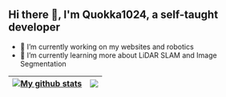 ## Hi there 👋, I'm Quokka1024, a self-taught developer
- 🔭 I’m currently working on my websites and robotics
- 🌱 I’m currently learning more about LiDAR SLAM and Image Segmentation


| <a href="https://github.com/quokka1024"><img align="center" src="https://github-readme-stats-quokka1024s-projects.vercel.app/api?username=quokka1024&show_icons=true&include_all_commits=true&theme=transparent" alt="My github stats" /></a> | <a href="https://github.com/quokka1024"><img align="center" src="https://github-readme-stats-quokka1024s-projects.vercel.app/api/top-langs/?username=quokka1024&include_all_commits=true&theme=transparen" /></a> |
| ------------- | ------------- |
<!--
**quokka1024/quokka1024** is a ✨ _special_ ✨ repository because its `README.md` (this file) appears on your GitHub profile.

Here are some ideas to get you started:

- 🔭 I’m currently working on ...
- 🌱 I’m currently learning ...
- 👯 I’m looking to collaborate on ...
- 🤔 I’m looking for help with ...
- 💬 Ask me about ...
- 📫 How to reach me: ...
- 😄 Pronouns: ...
- ⚡ Fun fact: ...
-->
